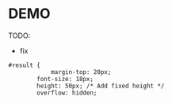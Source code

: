# DEMO

TODO: 
- fix
```
#result {
            margin-top: 20px;
        font-size: 18px;
        height: 50px; /* Add fixed height */
        overflow: hidden;
```
